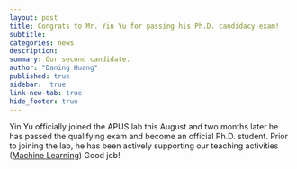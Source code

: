 ```yaml
---
layout: post
title: Congrats to Mr. Yin Yu for passing his Ph.D. candidacy exam!
subtitle:
categories: news
description:
summary: Our second candidate.
author: "Daning Huang"
published: true
sidebar:  true
link-new-tab: true
hide_footer: true
---
```


Yin Yu officially joined the APUS lab this August and two months later he has passed the qualifying exam and become an official Ph.D. student. Prior to joining the lab, he has been actively supporting our teaching activities ([Machine Learning](/courses/)) Good job!